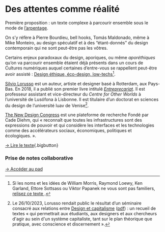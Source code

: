 # Des attentes comme réalité

Première proposition : un texte complexe à parcourir ensemble sous le mode de [l’arpentage](https://fr.wikipedia.org/wiki/Arpentage_(%C3%A9ducation_populaire)).

On s’y réfère à Pierre Bourdieu, bell hooks, Tomás Maldonado, même à Mike Monteiro, au design spéculatif et à des “étant-donnés” du design contemporain qui ne sont peut-être pas les vôtres.

Certains enjeux paradoxaux du design, aporiques, ou même _aporéthiques_ qu’on va parcourir ensemble étaient déjà présents dans un cours de Cultures numériques auquel certaines d’entre-vous se rappellent peut-être avoir assisté : [Design éthique, éco-design, low-techs](../../../culturenum/ethique/)[^nb].
[^nb]: Si les noms et les idées de William Morris, Raymond Loewy, Ken Garland, Ettore Sottsass ou Viktor Papanek ne vous sont pas familiers, [relisez ce texte ](../../../culturenum/ethique/).

[Silvio Lorusso](https://silviolorusso.com/) est un auteur, artiste et designer basé à Rotterdam, aux Pays-Bas. En 2018, il a publié son premier livre intitulé *[Entreprecariat](https://www.onomatopee.net/product/entreprecariat/)*. Il est professeur assistant et vice-directeur du *Centre for Other Worlds* à l’université de Lusófona à Lisbonne. Il est titulaire d’un doctorat en sciences du design de l’université Iuav de Venise[^sl].

[^sl]: Le 26/10/2023, Lorusso rendait public le résultat d’un séminaire consacré aux relations entre [Design et capitalisme](https://ma-information-design.github.io/resources/) ([pdf](all-caps_capitalism.pdf)) : un recueil de textes « qui permettrait aux étudiants, aux designers et aux chercheurs d'agir au sein d'un système capitaliste, tant sur le plan théorique que pratique, avec conscience et discernement ».


[The New Design Congress](https://newdesigncongress.org/) est une plateforme de recherche Fondé par Cade Diehm, qui « reconnaît que toutes les infrastructures sont des expressions de pouvoir et qui considère les interfaces et les technologies comme des accélérateurs sociaux, économiques, politiques et écologiques. ».  

[→ Lire le texte](expectations.php){.bigbutton}

### Prise de notes collaborative

[→ Accéder au pad](https://semestriel.framapad.org/p/esad_gopro_expectations?lang=fr)